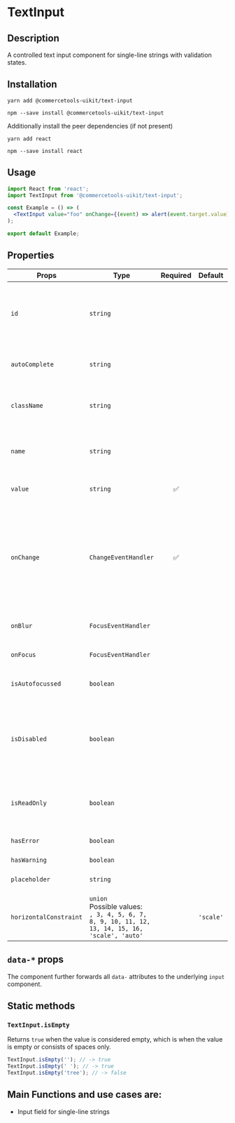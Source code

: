 <!-- THIS IS AN AUTOGENERATED FILE. DO NOT EDIT THIS FILE DIRECTLY. -->
<!-- This file is created by the `yarn generate-readme` script. -->

# TextInput

## Description

A controlled text input component for single-line strings with validation states.

## Installation

```
yarn add @commercetools-uikit/text-input
```

```
npm --save install @commercetools-uikit/text-input
```

Additionally install the peer dependencies (if not present)

```
yarn add react
```

```
npm --save install react
```

## Usage

```jsx
import React from 'react';
import TextInput from '@commercetools-uikit/text-input';

const Example = () => (
  <TextInput value="foo" onChange={(event) => alert(event.target.value)} />
);

export default Example;
```

## Properties

| Props                  | Type                                                                                                  | Required | Default   | Description                                                                                                                          |
| ---------------------- | ----------------------------------------------------------------------------------------------------- | :------: | --------- | ------------------------------------------------------------------------------------------------------------------------------------ |
| `id`                   | `string`                                                                                              |          |           | Used as HTML id property. An id is auto-generated when it is not specified.                                                          |
| `autoComplete`         | `string`                                                                                              |          |           | Used as HTML autocomplete property                                                                                                   |
| `className`            | `string`                                                                                              |          |           | `className` forwarded to the underlying `<input />`.                                                                                 |
| `name`                 | `string`                                                                                              |          |           | Used as HTML name of the input component. property                                                                                   |
| `value`                | `string`                                                                                              |    ✅    |           | Value of the input component.                                                                                                        |
| `onChange`             | `ChangeEventHandler`                                                                                  |    ✅    |           | Called with an event containing the new value. Required when input is not read only. Parent should pass it back as value.&#xA;<br /> |
| `onBlur`               | `FocusEventHandler`                                                                                   |          |           | Called when input is blurred                                                                                                         |
| `onFocus`              | `FocusEventHandler`                                                                                   |          |           | Called when input is focused                                                                                                         |
| `isAutofocussed`       | `boolean`                                                                                             |          |           | Focus the input on initial render                                                                                                    |
| `isDisabled`           | `boolean`                                                                                             |          |           | Indicates that the input cannot be modified (e.g not authorized, or changes currently saving).                                       |
| `isReadOnly`           | `boolean`                                                                                             |          |           | Indicates that the field is displaying read-only content                                                                             |
| `hasError`             | `boolean`                                                                                             |          |           | Indicates if the input has invalid values                                                                                            |
| `hasWarning`           | `boolean`                                                                                             |          |           |                                                                                                                                      |
| `placeholder`          | `string`                                                                                              |          |           | Placeholder text for the input                                                                                                       |
| `horizontalConstraint` | `union`<br/>Possible values:<br/>`, 3, 4, 5, 6, 7, 8, 9, 10, 11, 12, 13, 14, 15, 16, 'scale', 'auto'` |          | `'scale'` | Horizontal size limit of the input fields.                                                                                           |

## `data-*` props

The component further forwards all `data-` attributes to the underlying `input` component.

## Static methods

### `TextInput.isEmpty`

Returns `true` when the value is considered empty, which is when the value is empty or consists of spaces only.

```js
TextInput.isEmpty(''); // -> true
TextInput.isEmpty(' '); // -> true
TextInput.isEmpty('tree'); // -> false
```

## Main Functions and use cases are:

- Input field for single-line strings
